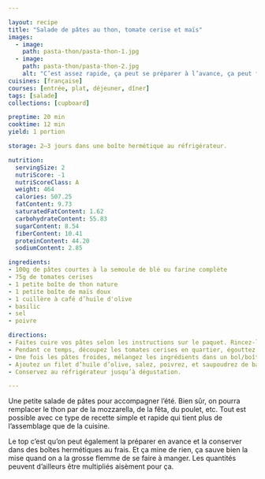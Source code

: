 ```yaml
---

layout: recipe
title: "Salade de pâtes au thon, tomate cerise et maïs"
images:
  - image:
    path: pasta-thon/pasta-thon-1.jpg
  - image:
    path: pasta-thon/pasta-thon-2.jpg
    alt: "C’est assez rapide, ça peut se préparer à l’avance, ça peut faire office d’accompagnement, d’entrée ou de plat principal. Que demande le peuple ?" 
cuisines: [française]
courses: [entrée, plat, déjeuner, dîner]
tags: [salade]
collections: [cupboard]

preptime: 20 min
cooktime: 12 min
yield: 1 portion

storage: 2–3 jours dans une boîte hermétique au réfrigérateur.

nutrition:
  servingSize: 2
  nutriScore: -1
  nutriScoreClass: A
  weight: 464
  calories: 507.25
  fatContent: 9.73
  saturatedFatContent: 1.62
  carbohydrateContent: 55.83
  sugarContent: 8.54
  fiberContent: 10.41
  proteinContent: 44.20
  sodiumContent: 2.85

ingredients:
- 100g de pâtes courtes à la semoule de blé ou farine complète
- 75g de tomates cerises
- 1 petite boîte de thon nature
- 1 petite boîte de maïs doux
- 1 cuillère à café d’huile d'olive
- basilic
- sel
- poivre 

directions:
- Faites cuire vos pâtes selon les instructions sur le paquet. Rincez-les ensuite à l’eau froide pour accélérer leur refroidissement.
- Pendant ce temps, découpez les tomates cerises en quartier, égouttez le maïs et le thon.
- Une fois les pâtes froides, mélangez les ingrédients dans un bol/boîte hermétique.
- Ajoutez un filet d’huile d’olive, salez, poivrez, et saupoudrez de basilic. Mélangez une dernière fois.
- Conservez au réfrigérateur jusqu’à dégustation.

---
```


Une petite salade de pâtes pour accompagner l’été. Bien sûr, on pourra remplacer le thon par de la mozzarella, de la fêta, du poulet, etc. Tout est possible avec ce type de recette simple et rapide qui tient plus de l’assemblage que de la cuisine.

Le top c’est qu’on peut également la préparer en avance et la conserver dans des boîtes hermétiques au frais. Et ça mine de rien, ça sauve bien la mise quand on a la grosse flemme de se faire à manger. Les quantités peuvent d’ailleurs être multipliés aisèment pour ça.